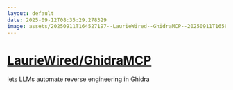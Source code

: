 ```yaml
---
layout: default
date: 2025-09-12T08:35:29.278329
image: assets/20250911T164527197--LaurieWired--GhidraMCP--20250911T165844878--cropped.png
---
```


# [LaurieWired/GhidraMCP](https://github.com/LaurieWired/GhidraMCP)

lets LLMs automate reverse engineering in Ghidra
